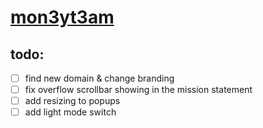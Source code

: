 # [mon3yt3am](https://mon3yt3am.github.io)

## todo:
- [ ] find new domain & change branding
- [ ] fix overflow scrollbar showing in the mission statement
- [ ] add resizing to popups
- [ ] add light mode switch